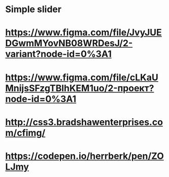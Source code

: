 # Simple slider

# https://www.figma.com/file/JvyJUEDGwmMYovNB08WRDesJ/2-variant?node-id=0%3A1

# https://www.figma.com/file/cLKaUMnijsSFzgTBlhKEM1uo/2-проект?node-id=0%3A1

# http://css3.bradshawenterprises.com/cfimg/

# https://codepen.io/herrberk/pen/ZOLJmy